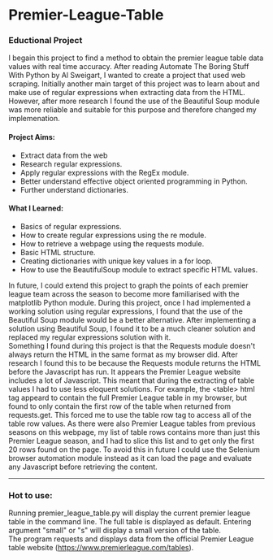 # Premier-League-Table

### Eductional Project  
I begain this project to find a method to obtain the premier league table data values with real time accuracy. After reading Automate The Boring Stuff With Python by Al Sweigart, I wanted to create a project that used web scraping. Initially another main target of this project was to learn about and make use of regular expressions when extracting data from the HTML. However, after more research I found the use of the Beautiful Soup module was more reliable and suitable for this purpose and therefore changed my implemenation.

#### Project Aims:
- Extract data from the web
- Research regular expressions.
- Apply regular expressions with the RegEx module.
- Better understand effective object oriented programming in Python.
- Further understand dictionaries.

#### What I Learned:
- Basics of regular expressions.
- How to create regular expressions using the re module.
- How to retrieve a webpage using the requests module.
- Basic HTML structure.
- Creating dictionaries with unique key values in a for loop.
- How to use the BeautifulSoup module to extract specific HTML values.

In future, I could extend this project to graph the points of each premier league team across the season to become more familiarised with the matplotlib Python module. During this project, once I had implemented a working solution using regular expressions, I found that the use of the Beautiful Soup module would be a better alternative. After implementing a solution using Beautiful Soup, I found it to be a much cleaner solution and replaced my regular expressions solution with it.    
Something I found during this project is that the Requests module doesn't always return the HTML in the same format as my browser did. After research I found this to be because the Requests module returns the HTML before the Javascript has run. It appears the Premier League website includes a lot of Javascript. This meant that during the extracting of table values I had to use less eloquent solutions. For example, the \<table> html tag appeard to contain the full Premier League table in my browser, but found to only contain the first row of the table when returned from requests.get. This forced me to use the table row <tr> tag to access all of the table row values. As there were also Premier League tables from previous seasons on this webpage, my list of table rows contains more than just this Premier League season, and I had to slice this list and to get only the first 20 rows found on the page. To avoid this in future I could use the Selenium browser automation module instead as it can load the page and evaluate any Javascript before retrieving the content.

-------------------------------------------------------

### Hot to use:
Running premier_league_table.py will display the current premier league table in the command line. The full table is displayed as default. Entering argument "small" or "s" will display a small version of the table.  
The program requests and displays data from the official Premier League table website (https://www.premierleague.com/tables).

